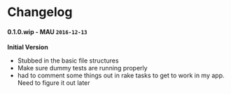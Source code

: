 # Changelog

#### 0.1.0.wip - MAU `2016-12-13`  
**Initial Version**

* Stubbed in the basic file structures
* Make sure dummy tests are running properly
* had to comment some things out in rake tasks to get to work in my app. Need to figure it out later



